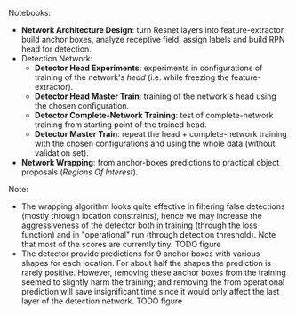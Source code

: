 
Notebooks:
- **Network Architecture Design**: turn Resnet layers into feature-extractor, build anchor boxes, analyze receptive field, assign labels and build RPN head for detection.
- Detection Network:
    - **Detector Head Experiments**: experiments in configurations of training of the network's *head* (i.e. while freezing the feature-extractor).
    - **Detector Head Master Train**: training of the network's head using the chosen configuration.
    - **Detector Complete-Network Training**: test of complete-network training from starting point of the trained head.
    - **Detector Master Train**: repeat the head + complete-network training with the chosen configurations and using the whole data (without validation set).
- **Network Wrapping**: from anchor-boxes predictions to practical object proposals (*Regions Of Interest*).


Note:
- The wrapping algorithm looks quite effective in filtering false detections (mostly through location constraints), hence we may increase the aggressiveness of the detector both in training (through the loss function) and in "operational" run (through detection threshold). Note that most of the scores are currently tiny.
TODO figure
- The detector provide predictions for 9 anchor boxes with various shapes for each location. For about half the shapes the prediction is rarely positive. However, removing these anchor boxes from the training seemed to slightly harm the training; and removing the from operational prediction will save insignificant time since it would only affect the last layer of the detection network.
TODO figure
